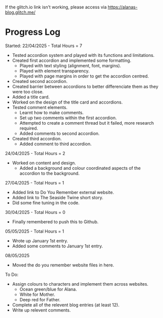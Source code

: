 If the glitch.io link isn't working, please access via https://alanas-blog.glitch.me/

# Progress Log

Started: 22/04/2025 - Total Hours = 7
  - Tested accordion system and played with its functions and limitations.
- Created first accordion and implemented some formatting.
  - Played with text styling (alignment, font, margins).
  - Played with element transparency.
  - Played with page margins in order to get the accordion centred.
- Created second accordion.
- Created barrier between accordions to better differenciate them as they were too close.
- Added a title card.
- Worked on the design of the title card and accordions.
- Tested comment elements.
  - Learnt how to make comments.
  - Set up two comments within the first accordion.
  - Attempted to create a comment thread but it failed, more research required.
  - Added comments to second accordion.
- Created third accordion.
  - Added comment to third accordion.


24/04/2025 - Total Hours = 2
- Worked on content and design.
  - Added a background and colour coordinated aspects of the accordion to the background.


27/04/2025 - Total Hours = 1
- Added link to Do You Remember external website.
- Added link to The Seaside Twine short story.
- Did some fine tuning in the code.


30/04/2025 - Total Hours = 0
- Finally remembered to push this to Github.


05/05/2025 - Total Hours = 1
- Wrote up January 1st entry.
- Added some comments to January 1st entry.

08/05/2025
- Moved the do you remember website files in here.


To Do:
- Assign colours to characters and implement them across websites.
  - Ocean green/blue for Alana.
  - White for Mother.
  - Deep red for Father.
- Complete all of the relevent blog entries (at least 12).
- Write up relevent comments.
